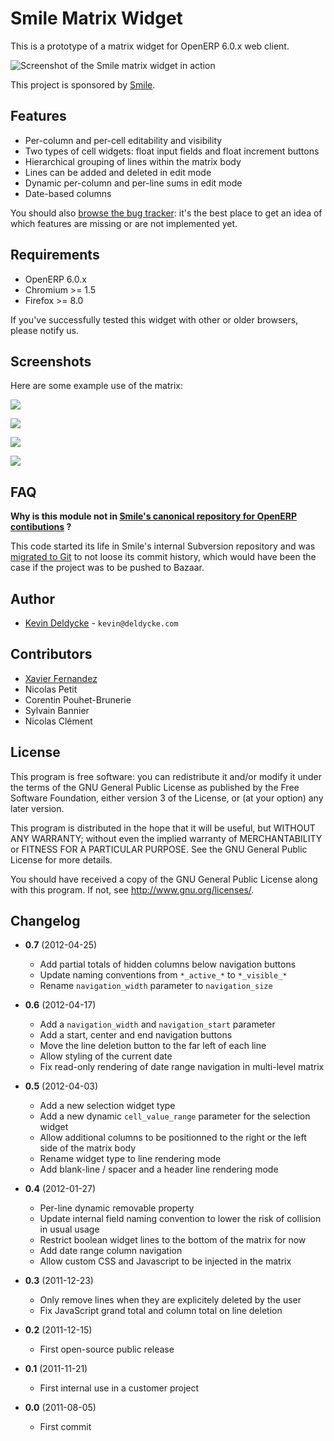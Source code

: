 Smile Matrix Widget
===================

This is a prototype of a matrix widget for OpenERP 6.0.x web client.

![Screenshot of the Smile matrix widget in action](http://github.com/Smile-SA/smile_matrix_widget/raw/master/screenshots/ascii-art-matrix.png)

This project is sponsored by [Smile](http://www.smile.fr).


Features
--------

  * Per-column and per-cell editability and visibility
  * Two types of cell widgets: float input fields and float increment buttons
  * Hierarchical grouping of lines within the matrix body
  * Lines can be added and deleted in edit mode
  * Dynamic per-column and per-line sums in edit mode
  * Date-based columns

You should also [browse the bug tracker](https://github.com/Smile-SA/smile_matrix_widget/issues): it's the best place to get an idea of which features are missing or are not implemented yet.


Requirements
------------

  * OpenERP 6.0.x
  * Chromium >= 1.5
  * Firefox >= 8.0

If you've successfully tested this widget with other or older browsers, please notify us.


Screenshots
-----------

Here are some example use of the matrix:

![](http://github.com/Smile-SA/smile_matrix_widget/raw/master/screenshots/1-level-readonly-matrix.png)

![](http://github.com/Smile-SA/smile_matrix_widget/raw/master/screenshots/1-level-editable-increment-matrix.png)

![](http://github.com/Smile-SA/smile_matrix_widget/raw/master/screenshots/2-level-readonly-additional-lines-matrix.png)

![](http://github.com/Smile-SA/smile_matrix_widget/raw/master/screenshots/2-level-editable-additional-lines-matrix.png)


FAQ
---

**Why is this module not in [Smile's canonical repository for OpenERP contibutions](http://code.launchpad.net/smile-openerp) ?**

This code started its life in Smile's internal Subversion repository and was [migrated to Git](http://kevin.deldycke.com/2011/08/how-open-source-an-internal-corporate-project-webping/) to not loose its commit history, which would have been the case if the project was to be pushed to Bazaar.


Author
------

 * [Kevin Deldycke](http://kevin.deldycke.com) - `kevin@deldycke.com`


Contributors
------------

 * [Xavier Fernandez](http://twitter.com/#!/xavierfernandez)
 * Nicolas Petit
 * Corentin Pouhet-Brunerie
 * Sylvain Bannier
 * Nicolas Clément


License
-------

This program is free software: you can redistribute it and/or modify
it under the terms of the GNU General Public License as published by
the Free Software Foundation, either version 3 of the License, or
(at your option) any later version.

This program is distributed in the hope that it will be useful,
but WITHOUT ANY WARRANTY; without even the implied warranty of
MERCHANTABILITY or FITNESS FOR A PARTICULAR PURPOSE.  See the
GNU General Public License for more details.

You should have received a copy of the GNU General Public License
along with this program.  If not, see <http://www.gnu.org/licenses/>.


Changelog
---------

* **0.7** (2012-04-25)
  * Add partial totals of hidden columns below navigation buttons
  * Update naming conventions from `*_active_*` to `*_visible_*`
  * Rename `navigation_width` parameter to `navigation_size`

* **0.6** (2012-04-17)
  * Add a `navigation_width` and `navigation_start` parameter
  * Add a start, center and end navigation buttons
  * Move the line deletion button to the far left of each line
  * Allow styling of the current date
  * Fix read-only rendering of date range navigation in multi-level matrix

* **0.5** (2012-04-03)
  * Add a new selection widget type
  * Add a new dynamic `cell_value_range` parameter for the selection widget
  * Allow additional columns to be positionned to the right or the left side of the matrix body
  * Rename widget type to line rendering mode
  * Add blank-line / spacer and a header line rendering mode

* **0.4** (2012-01-27)
  * Per-line dynamic removable property
  * Update internal field naming convention to lower the risk of collision in usual usage
  * Restrict boolean widget lines to the bottom of the matrix for now
  * Add date range column navigation
  * Allow custom CSS and Javascript to be injected in the matrix

* **0.3** (2011-12-23)
  * Only remove lines when they are explicitely deleted by the user
  * Fix JavaScript grand total and column total on line deletion

* **0.2** (2011-12-15)
  * First open-source public release

* **0.1** (2011-11-21)
  * First internal use in a customer project

* **0.0** (2011-08-05)
  * First commit
